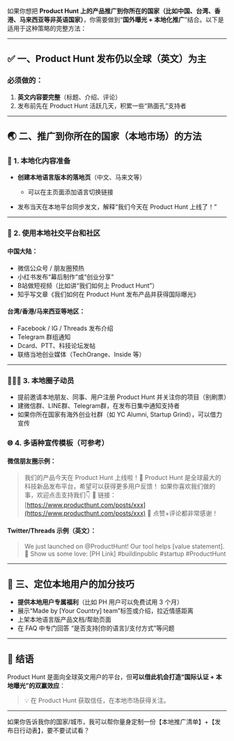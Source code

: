 如果你想把 **Product Hunt 上的产品推广到你所在的国家（比如中国、台湾、香港、马来西亚等非英语国家）**，你需要做到“**国外曝光 + 本地化推广**”结合。以下是适用于这种策略的完整方法：

---

## ✅ 一、Product Hunt 发布仍以全球（英文）为主

### 必须做的：

1. **英文内容要完整**（标题、介绍、评论）
2. 发布前先在 Product Hunt 活跃几天，积累一些“熟面孔”支持者

---

## 🌏 二、推广到你所在的国家（本地市场）的方法

### 🧭 1. 本地化内容准备

* **创建本地语言版本的落地页**（中文、马来文等）

  * 可以在主页面添加语言切换链接
* 发布当天在本地平台同步发文，解释“我们今天在 Product Hunt 上线了！”

---

### 📣 2. 使用本地社交平台和社区

#### 中国大陆：

* 微信公众号 / 朋友圈预热
* 小红书发布“幕后制作”或“创业分享”
* B站做短视频（比如讲“我们如何上 Product Hunt”）
* 知乎写文章《我们如何在 Product Hunt 发布产品并获得国际曝光》

#### 台湾/香港/马来西亚等地区：

* Facebook / IG / Threads 发布介绍
* Telegram 群组通知
* Dcard、PTT、科技论坛发帖
* 联络当地创业媒体（TechOrange、Inside 等）

---

### 🧑‍🤝‍🧑 3. 本地圈子动员

* 提前邀请本地朋友、同事、用户注册 Product Hunt 并关注你的项目（别刷票）
* 建微信群、LINE群、Telegram群，在发布日集中通知支持者
* 如果你所在国家有海外创业社群（如 YC Alumni, Startup Grind），可以借力宣传


### 🌐 4. 多语种宣传模板（可参考）

#### 微信朋友圈示例：

> 我们的产品今天在 Product Hunt 上线啦！🎉
> Product Hunt 是全球最大的科技新品发布平台，希望可以获得更多用户反馈！
> 如果你喜欢我们做的事，欢迎点击支持我们👇
> 🔗 链接：[https://www.producthunt.com/posts/xxx](https://www.producthunt.com/posts/xxx)
> 🧡 点赞+评论都非常感谢！

#### Twitter/Threads 示例（英文）：

> We just launched on @ProductHunt!
> Our tool helps \[value statement].
> 🚀 Show us some love: \[PH Link]
> \#buildinpublic #startup #ProductHunt

---

## 🎯 三、定位本地用户的加分技巧

* **提供本地用户专属福利**（比如 PH 用户可以免费试用 3 个月）
* 展示“Made by \[Your Country] team”标签或介绍，拉近情感距离
* 上架本地语言版产品文档/帮助页面
* 在 FAQ 中专门回答 “是否支持\[你的语言]/支付方式”等问题

---

## 🧠 结语

Product Hunt 是面向全球英文用户的平台，但**可以借此机会打造“国际认证 + 本地曝光”的双赢效应**：

> 💡 在 Product Hunt 获取信任，在本地市场获得关注。

---

如果你告诉我你的国家/城市，我可以帮你量身定制一份【本地推广清单】+【发布日行动表】，要不要试试看？
